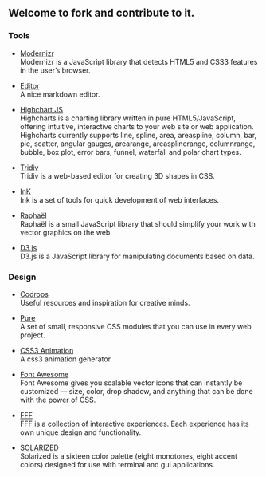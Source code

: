 ## **Welcome** to fork and contribute to it.

### Tools
* [Modernizr](https://github.com/Modernizr/Modernizr)  
Modernizr is a JavaScript library that detects HTML5 and CSS3 features in the user’s browser.

* [Editor](http://lab.lepture.com/editor/)  
A nice markdown editor.

* [Highchart JS](http://www.highcharts.com/)  
Highcharts is a charting library written in pure HTML5/JavaScript, offering intuitive, interactive charts to your web site or web application. Highcharts currently supports line, spline, area, areaspline, column, bar, pie, scatter, angular gauges, arearange, areasplinerange, columnrange, bubble, box plot, error bars, funnel, waterfall and polar chart types.

* [Tridiv](http://tridiv.com/)  
Tridiv is a web-based editor for creating 3D shapes in CSS.

* [InK](http://ink.sapo.pt/)  
Ink is a set of tools for quick development of web interfaces.

* [Raphaël](http://raphaeljs.com/)  
Raphaël is a small JavaScript library that should simplify your work with vector graphics on the web.

* [D3.js](http://d3js.org/)  
D3.js is a JavaScript library for manipulating documents based on data.


### Design
* [Codrops](https://github.com/codrops)  
Useful resources and inspiration for creative minds.

* [Pure](http://purecss.io/)  
A set of small, responsive CSS modules that you can use in every web project.

* [CSS3 Animation](http://ecd.tencent.com/css3/tools.html)  
A css3 animation generator.

* [Font Awesome](http://fortawesome.github.io/Font-Awesome/)  
Font Awesome gives you scalable vector icons that can instantly be customized — size, color, drop shadow, and anything that can be done with the power of CSS.

* [FFF](http://fff.cmiscm.com/)  
FFF is a collection of interactive experiences. Each experience has its own unique design and functionality.

* [SOLARIZED](http://ethanschoonover.com/solarized)  
Solarized is a sixteen color palette (eight monotones, eight accent colors) designed for use with terminal and gui applications. 